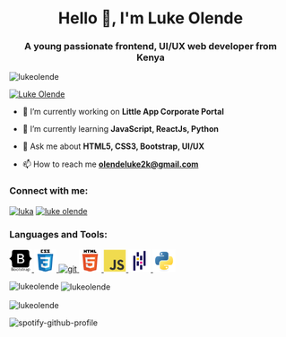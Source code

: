 
<h1 align="center">Hello 👋, I'm Luke Olende</h1>
<h3 align="center">A young passionate frontend, UI/UX web developer from Kenya</h3>

<p align="left"> <img src="https://komarev.com/ghpvc/?username=lukeolende&label=Profile%20views&color=0e75b6&style=flat" alt="lukeolende" /> </p>

<p align="left"> <a href="https://twitter.com/luke_olende" target="blank"><img src="https://img.shields.io/twitter/follow/luke_olende?logo=twitter&style=for-the-badge" alt="Luke Olende" /></a> </p>

- 🔭 I’m currently working on **Little App Corporate Portal**

- 🌱 I’m currently learning **JavaScript, ReactJs, Python**

- 💬 Ask me about **HTML5, CSS3, Bootstrap, UI/UX**

- 📫 How to reach me **olendeluke2k@gmail.com**

<h3 align="left">Connect with me:</h3>
<p align="left">
<a href="https://twitter.com/luke_olende" target="blank"><img align="center" src="https://raw.githubusercontent.com/rahuldkjain/github-profile-readme-generator/master/src/images/icons/Social/twitter.svg" alt="luka" height="30" width="40" /></a>
<a href="https://linkedin.com/in/luke-olende-2k" target="blank"><img align="center" src="https://raw.githubusercontent.com/rahuldkjain/github-profile-readme-generator/master/src/images/icons/Social/linked-in-alt.svg" alt="luke olende" height="30" width="40" /></a>
</p>

<h3 align="left">Languages and Tools:</h3>
<p align="left"> <a href="https://getbootstrap.com" target="_blank" rel="noreferrer"> <img src="https://raw.githubusercontent.com/devicons/devicon/master/icons/bootstrap/bootstrap-plain-wordmark.svg" alt="bootstrap" width="40" height="40"/> </a> <a href="https://www.w3schools.com/css/" target="_blank" rel="noreferrer"> <img src="https://raw.githubusercontent.com/devicons/devicon/master/icons/css3/css3-original-wordmark.svg" alt="css3" width="40" height="40"/> </a> <a href="https://git-scm.com/" target="_blank" rel="noreferrer"> <img src="https://www.vectorlogo.zone/logos/git-scm/git-scm-icon.svg" alt="git" width="40" height="40"/> </a> <a href="https://www.w3.org/html/" target="_blank" rel="noreferrer"> <img src="https://raw.githubusercontent.com/devicons/devicon/master/icons/html5/html5-original-wordmark.svg" alt="html5" width="40" height="40"/> </a> <a href="https://developer.mozilla.org/en-US/docs/Web/JavaScript" target="_blank" rel="noreferrer"> <img src="https://raw.githubusercontent.com/devicons/devicon/master/icons/javascript/javascript-original.svg" alt="javascript" width="40" height="40"/> </a> <a href="https://pandas.pydata.org/" target="_blank" rel="noreferrer"> <img src="https://raw.githubusercontent.com/devicons/devicon/2ae2a900d2f041da66e950e4d48052658d850630/icons/pandas/pandas-original.svg" alt="pandas" width="40" height="40"/> </a> <a href="https://www.python.org" target="_blank" rel="noreferrer"> <img src="https://raw.githubusercontent.com/devicons/devicon/master/icons/python/python-original.svg" alt="python" width="40" height="40"/> </a> </p>

<p><img align="left" src="https://github-readme-stats.vercel.app/api/top-langs?username=lukeolende&show_icons=true&locale=en&layout=compact" alt="lukeolende" /></p>

<p>&nbsp;<img align="center" src="https://github-readme-stats.vercel.app/api?username=lukeolende&show_icons=true&locale=en" alt="lukeolende" /></p>

<p><img align="center" src="https://github-readme-streak-stats.herokuapp.com/?user=lukeolende&" alt="lukeolende" /></p>

![spotify-github-profile](https://spotify-github-profile.vercel.app/api/view?uid=31yfyhmzth6mgq57xyawq6zscl4m&cover_image=true&theme=default&show_offline=true&background_color=121212&interchange=false&bar_color_cover=true)
